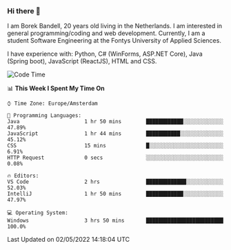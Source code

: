 ### Hi there 👋

I am Borek Bandell, 20 years old living in the Netherlands. I am interested in general programming/coding and web development. Currently, I am a student Software Engineering at the Fontys University of Applied Sciences.

I have experience with: Python, C# (WinForms, ASP.NET Core), Java (Spring boot), JavaScript (ReactJS), HTML and CSS.

<!--START_SECTION:waka-->
![Code Time](http://img.shields.io/badge/Code%20Time-107%20hrs%2027%20mins-blue)

📊 **This Week I Spent My Time On** 

```text
⌚︎ Time Zone: Europe/Amsterdam

💬 Programming Languages: 
Java                     1 hr 50 mins        ████████████░░░░░░░░░░░░░   47.89% 
JavaScript               1 hr 44 mins        ███████████░░░░░░░░░░░░░░   45.12% 
CSS                      15 mins             █░░░░░░░░░░░░░░░░░░░░░░░░   6.91% 
HTTP Request             0 secs              ░░░░░░░░░░░░░░░░░░░░░░░░░   0.08%

🔥 Editors: 
VS Code                  2 hrs               █████████████░░░░░░░░░░░░   52.03% 
IntelliJ                 1 hr 50 mins        ████████████░░░░░░░░░░░░░   47.97%

💻 Operating System: 
Windows                  3 hrs 50 mins       █████████████████████████   100.0%

```


 Last Updated on 02/05/2022 14:18:04 UTC
<!--END_SECTION:waka-->

<!--**tcBorek2002/tcBorek2002** is a ✨ _special_ ✨ repository because its `README.md` (this file) appears on your GitHub profile.

Here are some ideas to get you started:

- 🔭 I’m currently working on ...
- 🌱 I’m currently learning ...
- 👯 I’m looking to collaborate on ...
- 🤔 I’m looking for help with ...
- 💬 Ask me about ...
- 📫 How to reach me: ...
- 😄 Pronouns: ...
- ⚡ Fun fact: ...
-->
